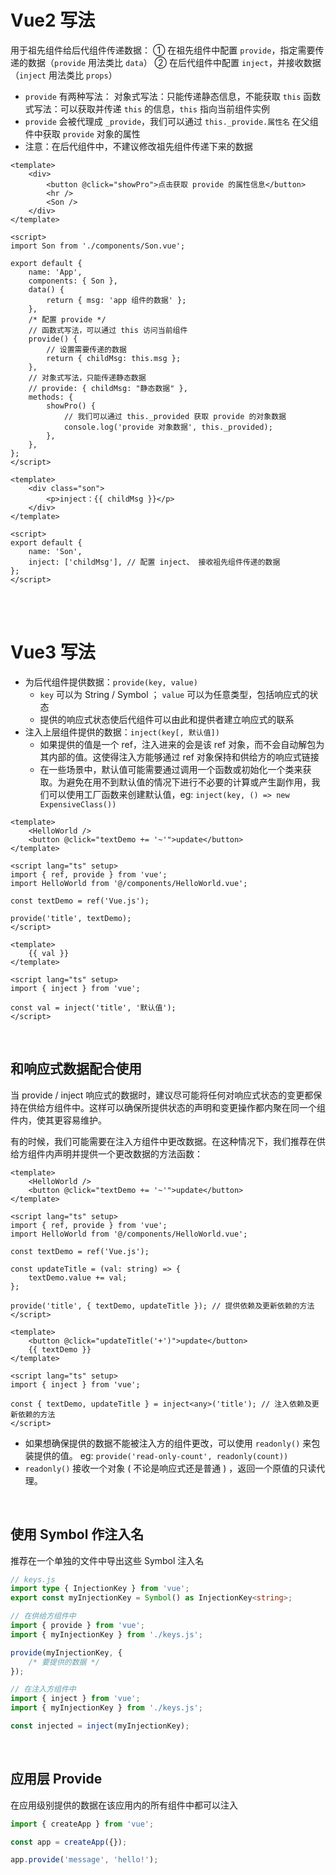 # Vue2 写法

用于祖先组件给后代组件传递数据：
① 在祖先组件中配置 `provide`，指定需要传递的数据（`provide` 用法类比 `data`）
② 在后代组件中配置 `inject`，并接收数据（`inject` 用法类比 `props`）

-   `provide` 有两种写法：
    对象式写法：只能传递静态信息，不能获取 `this`
    函数式写法：可以获取并传递 `this` 的信息，`this` 指向当前组件实例
-   `provide` 会被代理成 `_provide`，我们可以通过 `this._provide.属性名` 在父组件中获取 `provide` 对象的属性
-   注意：在后代组件中，不建议修改祖先组件传递下来的数据

```vue
<template>
    <div>
        <button @click="showPro">点击获取 provide 的属性信息</button>
        <hr />
        <Son />
    </div>
</template>

<script>
import Son from './components/Son.vue';

export default {
    name: 'App',
    components: { Son },
    data() {
        return { msg: 'app 组件的数据' };
    },
    /* 配置 provide */
    // 函数式写法，可以通过 this 访问当前组件
    provide() {
        // 设置需要传递的数据
        return { childMsg: this.msg };
    },
    // 对象式写法，只能传递静态数据
    // provide: { childMsg: "静态数据" },
    methods: {
        showPro() {
            // 我们可以通过 this._provided 获取 provide 的对象数据
            console.log('provide 对象数据', this._provided);
        },
    },
};
</script>
```

```vue
<template>
    <div class="son">
        <p>inject：{{ childMsg }}</p>
    </div>
</template>

<script>
export default {
    name: 'Son',
    inject: ['childMsg'], // 配置 inject、 接收祖先组件传递的数据
};
</script>
```

<br><br>

# Vue3 写法

-   为后代组件提供数据：`provide(key, value)`
    -   `key` 可以为 String / Symbol ； `value` 可以为任意类型，包括响应式的状态
    -   提供的响应式状态使后代组件可以由此和提供者建立响应式的联系
-   注入上层组件提供的数据：`inject(key[, 默认值])`
    -   如果提供的值是一个 ref，注入进来的会是该 ref 对象，而不会自动解包为其内部的值。这使得注入方能够通过 ref 对象保持和供给方的响应式链接
    -   在一些场景中，默认值可能需要通过调用一个函数或初始化一个类来获取。为避免在用不到默认值的情况下进行不必要的计算或产生副作用，我们可以使用工厂函数来创建默认值，eg: `inject(key, () => new ExpensiveClass())`

```vue
<template>
    <HelloWorld />
    <button @click="textDemo += '~'">update</button>
</template>

<script lang="ts" setup>
import { ref, provide } from 'vue';
import HelloWorld from '@/components/HelloWorld.vue';

const textDemo = ref('Vue.js');

provide('title', textDemo);
</script>
```

```vue
<template>
    {{ val }}
</template>

<script lang="ts" setup>
import { inject } from 'vue';

const val = inject('title', '默认值');
</script>
```

<br>

## 和响应式数据配合使用

当 provide / inject 响应式的数据时，建议尽可能将任何对响应式状态的变更都保持在供给方组件中。这样可以确保所提供状态的声明和变更操作都内聚在同一个组件内，使其更容易维护。

有的时候，我们可能需要在注入方组件中更改数据。在这种情况下，我们推荐在供给方组件内声明并提供一个更改数据的方法函数：

```vue
<template>
    <HelloWorld />
    <button @click="textDemo += '~'">update</button>
</template>

<script lang="ts" setup>
import { ref, provide } from 'vue';
import HelloWorld from '@/components/HelloWorld.vue';

const textDemo = ref('Vue.js');

const updateTitle = (val: string) => {
    textDemo.value += val;
};

provide('title', { textDemo, updateTitle }); // 提供依赖及更新依赖的方法
</script>
```

```vue
<template>
    <button @click="updateTitle('+')">update</button>
    {{ textDemo }}
</template>

<script lang="ts" setup>
import { inject } from 'vue';

const { textDemo, updateTitle } = inject<any>('title'); // 注入依赖及更新依赖的方法
</script>
```

-   如果想确保提供的数据不能被注入方的组件更改，可以使用 `readonly()` 来包装提供的值。
    eg: `provide('read-only-count', readonly(count))`
-   `readonly()` 接收一个对象 ( 不论是响应式还是普通 ) ，返回一个原值的只读代理。

<br>

## 使用 Symbol 作注入名

推荐在一个单独的文件中导出这些 Symbol 注入名

```typescript
// keys.js
import type { InjectionKey } from 'vue';
export const myInjectionKey = Symbol() as InjectionKey<string>;
```

```js
// 在供给方组件中
import { provide } from 'vue';
import { myInjectionKey } from './keys.js';

provide(myInjectionKey, {
    /* 要提供的数据 */
});
```

```js
// 在注入方组件中
import { inject } from 'vue';
import { myInjectionKey } from './keys.js';

const injected = inject(myInjectionKey);
```

<br>

## 应用层 Provide

在应用级别提供的数据在该应用内的所有组件中都可以注入

```js
import { createApp } from 'vue';

const app = createApp({});

app.provide('message', 'hello!');
```

<br>
